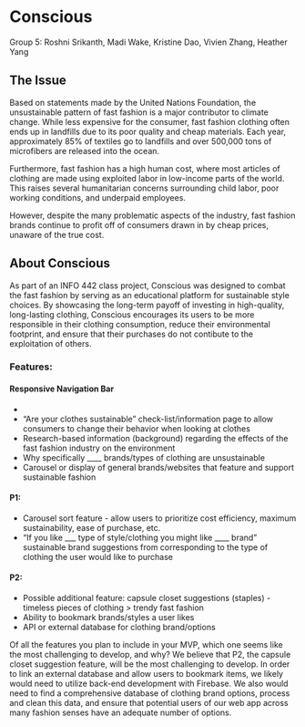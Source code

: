 # Conscious
Group 5: Roshni Srikanth, Madi Wake, Kristine Dao, Vivien Zhang, Heather Yang

## The Issue

Based on statements made by the United Nations Foundation, the unsustainable pattern of fast fashion is a major contributor to climate change. While less expensive for the consumer, fast fashion clothing often ends up in landfills due to its poor quality and cheap materials. Each year, approximately 85% of textiles go to landfills and over 500,000 tons of microfibers are released into the ocean.

Furthermore, fast fashion has a high human cost, where most articles of clothing are made using exploited labor in low-income parts of the world. This raises several humanitarian concerns surrounding child labor, poor working conditions, and underpaid employees. 

However, despite the many problematic aspects of the industry, fast fashion brands continue to profit off of consumers drawn in by cheap prices, unaware of the true cost. 

## About Conscious

As part of an INFO 442 class project, Conscious was designed to combat the fast fashion by serving as an educational platform for sustainable style choices. By showcasing the long-term payoff of investing in high-quality, long-lasting clothing, Conscious encourages its users to be more responsible in their clothing consumption, reduce their environmental footprint, and ensure that their purchases do not contibute to the exploitation of others. 

### Features:
#### Responsive Navigation Bar
- 
- “Are your clothes sustainable” check-list/information page to allow consumers to change their behavior when looking at clothes
- Research-based information (background) regarding the effects of the fast fashion industry on the environment
- Why specifically ____ brands/types of clothing are unsustainable
- Carousel or display of general brands/websites that feature and support sustainable fashion
#### P1:
- Carousel sort feature - allow users to prioritize cost efficiency, maximum sustainability, ease of purchase, etc.
- “If you like ___ type of style/clothing you might like ____ brand” sustainable brand suggestions from corresponding to the type of clothing the user would like to purchase
#### P2:
- Possible additional feature: capsule closet suggestions (staples) - timeless pieces of clothing > trendy fast fashion
- Ability to bookmark brands/styles a user likes
- API or external database for clothing brand/options

Of all the features you plan to include in your MVP, which one seems like the most challenging to develop, and why?
We believe that P2, the capsule closet suggestion feature, will be the most challenging to develop. In order to link an external database and allow users to bookmark items, we likely would need to utilize back-end development with Firebase. We also would need to find a comprehensive database of clothing brand options, process and clean this data, and ensure that potential users of our web app across many fashion senses have an adequate number of options. 


